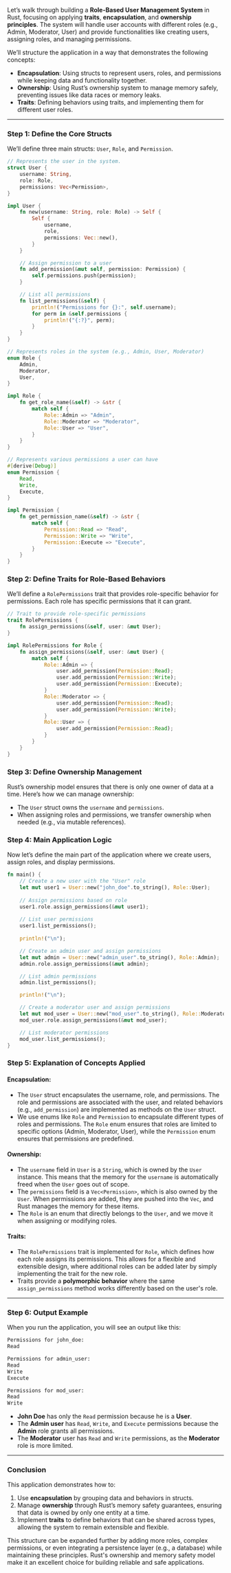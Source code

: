 Let’s walk through building a **Role-Based User Management System** in Rust, focusing on applying **traits**, **encapsulation**, and **ownership principles**. The system will handle user accounts with different roles (e.g., Admin, Moderator, User) and provide functionalities like creating users, assigning roles, and managing permissions.

We’ll structure the application in a way that demonstrates the following concepts:

- **Encapsulation**: Using structs to represent users, roles, and permissions while keeping data and functionality together.
- **Ownership**: Using Rust’s ownership system to manage memory safely, preventing issues like data races or memory leaks.
- **Traits**: Defining behaviors using traits, and implementing them for different user roles.

---

### **Step 1: Define the Core Structs**

We’ll define three main structs: `User`, `Role`, and `Permission`.

```rust
// Represents the user in the system.
struct User {
    username: String,
    role: Role,
    permissions: Vec<Permission>,
}

impl User {
    fn new(username: String, role: Role) -> Self {
        Self {
            username,
            role,
            permissions: Vec::new(),
        }
    }

    // Assign permission to a user
    fn add_permission(&mut self, permission: Permission) {
        self.permissions.push(permission);
    }

    // List all permissions
    fn list_permissions(&self) {
        println!("Permissions for {}:", self.username);
        for perm in &self.permissions {
            println!("{:?}", perm);
        }
    }
}

// Represents roles in the system (e.g., Admin, User, Moderator)
enum Role {
    Admin,
    Moderator,
    User,
}

impl Role {
    fn get_role_name(&self) -> &str {
        match self {
            Role::Admin => "Admin",
            Role::Moderator => "Moderator",
            Role::User => "User",
        }
    }
}

// Represents various permissions a user can have
#[derive(Debug)]
enum Permission {
    Read,
    Write,
    Execute,
}

impl Permission {
    fn get_permission_name(&self) -> &str {
        match self {
            Permission::Read => "Read",
            Permission::Write => "Write",
            Permission::Execute => "Execute",
        }
    }
}
```

### **Step 2: Define Traits for Role-Based Behaviors**

We’ll define a `RolePermissions` trait that provides role-specific behavior for permissions. Each role has specific permissions that it can grant.

```rust
// Trait to provide role-specific permissions
trait RolePermissions {
    fn assign_permissions(&self, user: &mut User);
}

impl RolePermissions for Role {
    fn assign_permissions(&self, user: &mut User) {
        match self {
            Role::Admin => {
                user.add_permission(Permission::Read);
                user.add_permission(Permission::Write);
                user.add_permission(Permission::Execute);
            }
            Role::Moderator => {
                user.add_permission(Permission::Read);
                user.add_permission(Permission::Write);
            }
            Role::User => {
                user.add_permission(Permission::Read);
            }
        }
    }
}
```

### **Step 3: Define Ownership Management**

Rust’s ownership model ensures that there is only one owner of data at a time. Here’s how we can manage ownership:

- The `User` struct owns the `username` and `permissions`.
- When assigning roles and permissions, we transfer ownership when needed (e.g., via mutable references).

### **Step 4: Main Application Logic**

Now let’s define the main part of the application where we create users, assign roles, and display permissions.

```rust
fn main() {
    // Create a new user with the "User" role
    let mut user1 = User::new("john_doe".to_string(), Role::User);
    
    // Assign permissions based on role
    user1.role.assign_permissions(&mut user1);
    
    // List user permissions
    user1.list_permissions();
    
    println!("\n");

    // Create an admin user and assign permissions
    let mut admin = User::new("admin_user".to_string(), Role::Admin);
    admin.role.assign_permissions(&mut admin);

    // List admin permissions
    admin.list_permissions();

    println!("\n");

    // Create a moderator user and assign permissions
    let mut mod_user = User::new("mod_user".to_string(), Role::Moderator);
    mod_user.role.assign_permissions(&mut mod_user);

    // List moderator permissions
    mod_user.list_permissions();
}
```

### **Step 5: Explanation of Concepts Applied**

#### **Encapsulation:**
- The `User` struct encapsulates the username, role, and permissions. The role and permissions are associated with the user, and related behaviors (e.g., `add_permission`) are implemented as methods on the `User` struct.
- We use enums like `Role` and `Permission` to encapsulate different types of roles and permissions. The `Role` enum ensures that roles are limited to specific options (Admin, Moderator, User), while the `Permission` enum ensures that permissions are predefined.

#### **Ownership:**
- The `username` field in `User` is a `String`, which is owned by the `User` instance. This means that the memory for the `username` is automatically freed when the `User` goes out of scope.
- The `permissions` field is a `Vec<Permission>`, which is also owned by the `User`. When permissions are added, they are pushed into the `Vec`, and Rust manages the memory for these items.
- The `Role` is an enum that directly belongs to the `User`, and we move it when assigning or modifying roles.

#### **Traits:**
- The `RolePermissions` trait is implemented for `Role`, which defines how each role assigns its permissions. This allows for a flexible and extensible design, where additional roles can be added later by simply implementing the trait for the new role.
- Traits provide a **polymorphic behavior** where the same `assign_permissions` method works differently based on the user's role.

---

### **Step 6: Output Example**

When you run the application, you will see an output like this:

```bash
Permissions for john_doe:
Read

Permissions for admin_user:
Read
Write
Execute

Permissions for mod_user:
Read
Write
```

- **John Doe** has only the `Read` permission because he is a **User**.
- The **Admin user** has `Read`, `Write`, and `Execute` permissions because the **Admin** role grants all permissions.
- The **Moderator** user has `Read` and `Write` permissions, as the **Moderator** role is more limited.

---

### **Conclusion**

This application demonstrates how to:
1. Use **encapsulation** by grouping data and behaviors in structs.
2. Manage **ownership** through Rust’s memory safety guarantees, ensuring that data is owned by only one entity at a time.
3. Implement **traits** to define behaviors that can be shared across types, allowing the system to remain extensible and flexible.

This structure can be expanded further by adding more roles, complex permissions, or even integrating a persistence layer (e.g., a database) while maintaining these principles. Rust's ownership and memory safety model make it an excellent choice for building reliable and safe applications.
